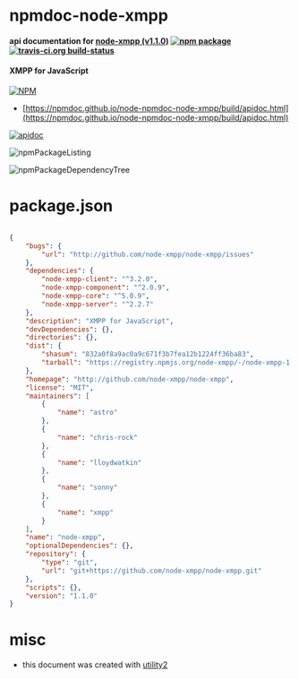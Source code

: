 # npmdoc-node-xmpp

#### api documentation for  [node-xmpp (v1.1.0)](http://github.com/node-xmpp/node-xmpp)  [![npm package](https://img.shields.io/npm/v/npmdoc-node-xmpp.svg?style=flat-square)](https://www.npmjs.org/package/npmdoc-node-xmpp) [![travis-ci.org build-status](https://api.travis-ci.org/npmdoc/node-npmdoc-node-xmpp.svg)](https://travis-ci.org/npmdoc/node-npmdoc-node-xmpp)

#### XMPP for JavaScript

[![NPM](https://nodei.co/npm/node-xmpp.png?downloads=true&downloadRank=true&stars=true)](https://www.npmjs.com/package/node-xmpp)

- [https://npmdoc.github.io/node-npmdoc-node-xmpp/build/apidoc.html](https://npmdoc.github.io/node-npmdoc-node-xmpp/build/apidoc.html)

[![apidoc](https://npmdoc.github.io/node-npmdoc-node-xmpp/build/screenCapture.buildCi.browser.%252Ftmp%252Fbuild%252Fapidoc.html.png)](https://npmdoc.github.io/node-npmdoc-node-xmpp/build/apidoc.html)

![npmPackageListing](https://npmdoc.github.io/node-npmdoc-node-xmpp/build/screenCapture.npmPackageListing.svg)

![npmPackageDependencyTree](https://npmdoc.github.io/node-npmdoc-node-xmpp/build/screenCapture.npmPackageDependencyTree.svg)



# package.json

```json

{
    "bugs": {
        "url": "http://github.com/node-xmpp/node-xmpp/issues"
    },
    "dependencies": {
        "node-xmpp-client": "^3.2.0",
        "node-xmpp-component": "^2.0.9",
        "node-xmpp-core": "^5.0.9",
        "node-xmpp-server": "^2.2.7"
    },
    "description": "XMPP for JavaScript",
    "devDependencies": {},
    "directories": {},
    "dist": {
        "shasum": "832a0f8a9ac0a9c671f3b7fea12b1224ff36ba83",
        "tarball": "https://registry.npmjs.org/node-xmpp/-/node-xmpp-1.1.0.tgz"
    },
    "homepage": "http://github.com/node-xmpp/node-xmpp",
    "license": "MIT",
    "maintainers": [
        {
            "name": "astro"
        },
        {
            "name": "chris-rock"
        },
        {
            "name": "lloydwatkin"
        },
        {
            "name": "sonny"
        },
        {
            "name": "xmpp"
        }
    ],
    "name": "node-xmpp",
    "optionalDependencies": {},
    "repository": {
        "type": "git",
        "url": "git+https://github.com/node-xmpp/node-xmpp.git"
    },
    "scripts": {},
    "version": "1.1.0"
}
```



# misc
- this document was created with [utility2](https://github.com/kaizhu256/node-utility2)
